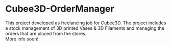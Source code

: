 # Cubee3D-OrderManager
This project developed as freelancing job for Cubee3D.
The project includes a stock management of 3D printed Vases & 3D Filaments and managing the orders that are placed from the stores.
<br />
More info soon!

